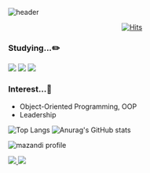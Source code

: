 ![header](https://capsule-render.vercel.app/api?type=transparent&text=welcome!&color=black)


<div align=center>
 
[![Hits](https://hits.seeyoufarm.com/api/count/incr/badge.svg?url=https%3A%2F%2Fgithub.com%2Fcllapsh&count_bg=%23000000&title_bg=%23000000&icon=github.svg&icon_color=%23FFFFFF&title=hits%21&edge_flat=false)](https://hits.seeyoufarm.com)

</div>


<h3>
 Studying...✏️          
</h3>



<img src="https://img.shields.io/badge/C-skyblue?style=flat&logo=C&logoColor=A8B9CC"/> <img src="https://img.shields.io/badge/c++-blue?style=flat&logo=cplusplus&logoColor=00599C"/> <img src="https://img.shields.io/badge/python-white?style=flat&logo=python&logoColor=3776AB"/>





<h3>
 Interest...💖
</h3>

- Object-Oriented Programming, OOP
- Leadership


![Top Langs](https://github-readme-stats.vercel.app/api/top-langs/?username=cllapsh&layout=compact) ![Anurag's GitHub stats](https://github-readme-stats.vercel.app/api?username=cllapsh&show_icons=true&theme=transparent)


![mazandi profile](http://mazandi.herokuapp.com/api?handle=djs100201&theme=warm)


<a href="mailto:suhyeonpark111@gmail.com" target="_blank">
<img src="https://img.shields.io/badge/Gmail-EA4335.svg?style=flat-square&logo=Gmail&logoColor=white"/>
</a>

<a href="https://www.instagram.com/_suhyeon._/profilecard/?igsh=MThwZms4dmRqZThrZg==" target="_blank">
<img src="https://img.shields.io/badge/instagram-E4405F.svg?style=flat-square&logo=instagram&logoColor=white"/>
</a>
